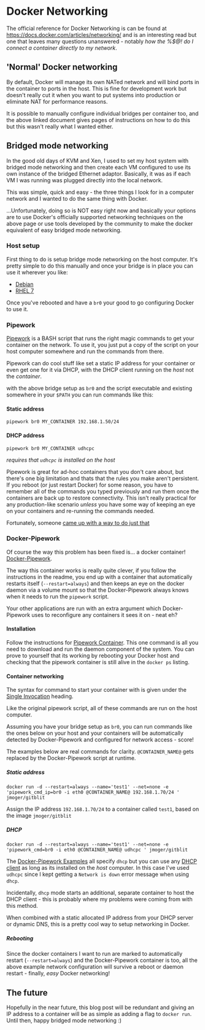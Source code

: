 # Docker Networking
The official reference for Docker Networking is can be found at https://docs.docker.com/articles/networking/ and is an interesting read but one that leaves many questions unanswered - notably _how the %$@! do I connect a container directly to my network_.

## 'Normal' Docker networking
By default, Docker will manage its own NATed network and will bind ports in the container to ports in the host.  This is fine for development work but doesn't really cut it when you want to put systems into production or eliminate NAT for performance reasons.

It is possible to manually configure individual bridges per container too, and the above linked document gives pages of instructions on how to do this but this wasn't really what I wanted either.


## Bridged mode networking
In the good old days of KVM and Xen, I used to set my host system with bridged mode networking and then create each VM configured to use its own instance of the bridged Ethernet adaptor.  Basically, it was as if each VM I was running was plugged directly into the local network.

This was simple, quick and easy - the three things I look for in a computer network and I wanted to do the same thing with Docker.

...Unfortunately, doing so is NOT easy right now and basically your options are to use Docker's officially supported networking techniques on the above page or use tools developed by the community to make the docker equivalent of easy bridged mode networking.

### Host setup
First thing to do is setup bridge mode networking on the host computer.  It's pretty simple to do this manually and once your bridge is in place you can use it wherever you like:
* [Debian](https://wiki.debian.org/BridgeNetworkConnections)
* [RHEL 7](https://access.redhat.com/documentation/en-US/Red_Hat_Enterprise_Linux/7/html/Networking_Guide/sec-Network_Bridging_Using_the_Command_Line_Interface.html#sec-Create_a_Network_Bridge)

Once you've rebooted and have a `br0` your good to go configuring Docker to use it.

### Pipework
[Pipework](https://github.com/jpetazzo/pipework) is a BASH script that runs the right magic commands to get your container on the network.  To use it, you just put a copy of the script on your host computer somewhere and run the commands from there.

Pipework can do cool stuff like set a static IP address for your container or even get one for it via DHCP, with the DHCP client running on the *host* not the *container*.

with the above bridge setup as `br0` and the script executable and existing somewhere in your `$PATH` you can run commands like this:

#### Static address
```shell
pipework br0 MY_CONTAINER 192.168.1.50/24
```

#### DHCP address
```shell
pipework br0 MY_CONTAINER udhcpc
```
_requires that `udhcpc` is installed on the *host*_

Pipework is great for ad-hoc containers that you don't care about, but there's one big limitation and thats that the rules you make aren't persistent.  If you reboot (or just restart Docker) for some reason, you have to remember all of the commands you typed previously and run them once the containers are back up to restore connectivity.  This isn't really practical for any production-like scenario _unless_ you have some way of keeping an eye on your containers and re-running the commands needed.

Fortunately, someone [came up with a way to do just that](https://github.com/dreamcat4/docker-images/blob/master/pipework/README.md)

### Docker-Pipework
Of course the way this problem has been fixed is... a docker container!  [Docker-Pipework](https://github.com/dreamcat4/docker-images/blob/master/pipework/README.md).

The way this container works is really quite clever, if you follow the instructions in the readme, you end up with a container that automatically restarts itself (`--restart=always`) and then keeps an eye on the docker daemon via a volume mount so that the Docker-Pipework always knows when it needs to run the `pipework` script.

Your other applications are run with an extra argument which Docker-Pipework uses to reconfigure any containers it sees it on - neat eh?

#### Installation
Follow the instructions for [Pipework Container](https://github.com/dreamcat4/docker-images/blob/master/pipework/3.%20Examples.md#background-daemon).  This one command is all you need to download and run the daemon component of the system.  You can prove to yourself that its working by rebooting your Docker host and checking that the pipework container is still alive in the `docker ps` listing.

#### Container networking
The syntax for command to start your container with is given under the [Single Invocation](https://github.com/dreamcat4/docker-images/blob/master/pipework/3.%20Examples.md#single-invocation) heading.

Like the original pipework script, all of these commands are run on the host computer.

Assuming you have your bridge setup as `br0`, you can run commands like the ones below on your host and your containers will be automatically detected by Docker-Pipework and configured for network access - score!

The examples below are real commands for clarity.  `@CONTAINER_NAME@` gets replaced by the Docker-Pipework script at runtime.

##### Static address
```shell
docker run -d --restart=always --name='test1' --net=none -e 'pipework_cmd_ip=br0 -i eth0 @CONTAINER_NAME@ 192.168.1.70/24 ' jmoger/gitblit
```
Assign the IP address `192.168.1.70/24` to a container called `test1`, based on the image `jmoger/gitblit`

##### DHCP
```shell
docker run -d --restart=always --name='test1' --net=none -e 'pipework_cmd=br0 -i eth0 @CONTAINER_NAME@ udhcpc ' jmoger/gitblit
```
The [Docker-Pipework Examples](https://github.com/dreamcat4/docker-images/blob/master/pipework/3.%20Examples.md) all specify `dhcp` but you can use any [DHCP client](https://github.com/jpetazzo/pipework#dhcp) as long as its installed on the *host* computer.  In this case I've used `udhcpc` since I kept getting a `Network is down` error message when using `dhcp`.  

Incidentally, `dhcp` mode starts an additional, separate container to host the DHCP client - this is probably where my problems were coming from with this method.

When combined with a static allocated IP address from your DHCP server or dynamic DNS, this is a pretty cool way to setup networking in Docker.

##### Rebooting
Since the docker containers I want to run are marked to automatically restart (`--restart=always`) and the Docker-Pipework container is too, all the above example network configuration will survive a reboot or daemon restart - finally, _easy_ Docker networking!

## The future
Hopefully in the near future, this blog post will be redundant and giving an IP address to a container will be as simple as adding a flag to `docker run`.  Until then, happy bridged mode networking :)

